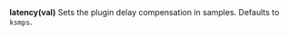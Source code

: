 <a name="latency"><h3 style="padding-top: 40px; margin-top: 40px;"></h3></a>
**latency(val)**
Sets the plugin delay compensation in samples. Defaults to `ksmps`. 
